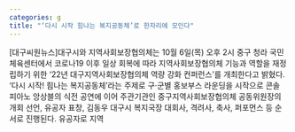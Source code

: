 ```yaml
---
categories: g
title: "‘다시 시작 힘나는 복지공동체’로 한자리에 모인다"
---
```

[대구씨원뉴스]대구시와 지역사회보장협의체는 10월 6일(목) 오후 2시 중구 청라 국민체육센터에서 코로나19 이후 일상 회복에 따라 지역사회보장협의체 기능과 역할을 재정립하기 위한 ‘22년 대구지역사회보장협의체 역량 강화 컨퍼런스’를 개최한다고 밝혔다. ‘다시 시작! 힘나는 복지공동체’라는 주제로 구·군별 홍보부스 라운딩을 시작으로 콘솔 피아노 앙상블의 식전 공연에 이어 주관기관인 중구지역사회보장협의체 공동위원장의 개회 선언, 유공자 표창, 김동우 대구시 복지국장 대회사, 격려사, 축사, 퍼포먼스 등 순서로 진행된다. 유공자로 지역